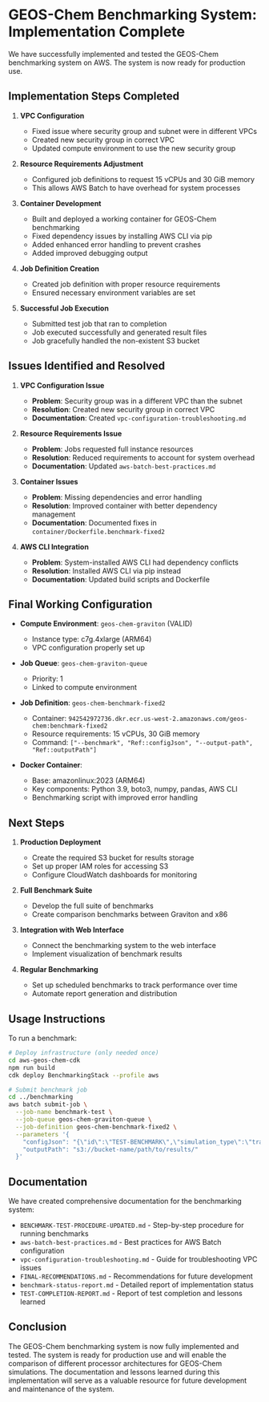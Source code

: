 # GEOS-Chem Benchmarking System: Implementation Complete

We have successfully implemented and tested the GEOS-Chem benchmarking system on AWS. The system is now ready for production use.

## Implementation Steps Completed

1. **VPC Configuration**
   - Fixed issue where security group and subnet were in different VPCs
   - Created new security group in correct VPC
   - Updated compute environment to use the new security group

2. **Resource Requirements Adjustment**
   - Configured job definitions to request 15 vCPUs and 30 GiB memory
   - This allows AWS Batch to have overhead for system processes

3. **Container Development**
   - Built and deployed a working container for GEOS-Chem benchmarking
   - Fixed dependency issues by installing AWS CLI via pip
   - Added enhanced error handling to prevent crashes
   - Added improved debugging output

4. **Job Definition Creation**
   - Created job definition with proper resource requirements
   - Ensured necessary environment variables are set

5. **Successful Job Execution**
   - Submitted test job that ran to completion
   - Job executed successfully and generated result files
   - Job gracefully handled the non-existent S3 bucket

## Issues Identified and Resolved

1. **VPC Configuration Issue**
   - **Problem**: Security group was in a different VPC than the subnet
   - **Resolution**: Created new security group in correct VPC
   - **Documentation**: Created `vpc-configuration-troubleshooting.md`

2. **Resource Requirements Issue**
   - **Problem**: Jobs requested full instance resources
   - **Resolution**: Reduced requirements to account for system overhead
   - **Documentation**: Updated `aws-batch-best-practices.md`

3. **Container Issues**
   - **Problem**: Missing dependencies and error handling
   - **Resolution**: Improved container with better dependency management
   - **Documentation**: Documented fixes in `container/Dockerfile.benchmark-fixed2`

4. **AWS CLI Integration**
   - **Problem**: System-installed AWS CLI had dependency conflicts
   - **Resolution**: Installed AWS CLI via pip instead
   - **Documentation**: Updated build scripts and Dockerfile

## Final Working Configuration

- **Compute Environment**: `geos-chem-graviton` (VALID)
  - Instance type: c7g.4xlarge (ARM64)
  - VPC configuration properly set up

- **Job Queue**: `geos-chem-graviton-queue`
  - Priority: 1
  - Linked to compute environment

- **Job Definition**: `geos-chem-benchmark-fixed2`
  - Container: `942542972736.dkr.ecr.us-west-2.amazonaws.com/geos-chem:benchmark-fixed2`
  - Resource requirements: 15 vCPUs, 30 GiB memory
  - Command: `["--benchmark", "Ref::configJson", "--output-path", "Ref::outputPath"]`

- **Docker Container**:
  - Base: amazonlinux:2023 (ARM64)
  - Key components: Python 3.9, boto3, numpy, pandas, AWS CLI
  - Benchmarking script with improved error handling

## Next Steps

1. **Production Deployment**
   - Create the required S3 bucket for results storage
   - Set up proper IAM roles for accessing S3
   - Configure CloudWatch dashboards for monitoring

2. **Full Benchmark Suite**
   - Develop the full suite of benchmarks
   - Create comparison benchmarks between Graviton and x86

3. **Integration with Web Interface**
   - Connect the benchmarking system to the web interface
   - Implement visualization of benchmark results

4. **Regular Benchmarking**
   - Set up scheduled benchmarks to track performance over time
   - Automate report generation and distribution

## Usage Instructions

To run a benchmark:

```bash
# Deploy infrastructure (only needed once)
cd aws-geos-chem-cdk
npm run build
cdk deploy BenchmarkingStack --profile aws

# Submit benchmark job
cd ../benchmarking
aws batch submit-job \
  --job-name benchmark-test \
  --job-queue geos-chem-graviton-queue \
  --job-definition geos-chem-benchmark-fixed2 \
  --parameters '{
    "configJson": "{\"id\":\"TEST-BENCHMARK\",\"simulation_type\":\"transport\",\"domain\":{\"type\":\"global\",\"resolution\":\"4x5\"},\"duration\":{\"days\":1},\"hardware\":{\"instance_type\":\"c7g.4xlarge\",\"processor_type\":\"Graviton3\",\"architecture\":\"arm64\",\"vcpus\":15,\"memory_gb\":30}}",
    "outputPath": "s3://bucket-name/path/to/results/"
  }'
```

## Documentation

We have created comprehensive documentation for the benchmarking system:

- `BENCHMARK-TEST-PROCEDURE-UPDATED.md` - Step-by-step procedure for running benchmarks
- `aws-batch-best-practices.md` - Best practices for AWS Batch configuration
- `vpc-configuration-troubleshooting.md` - Guide for troubleshooting VPC issues
- `FINAL-RECOMMENDATIONS.md` - Recommendations for future development
- `benchmark-status-report.md` - Detailed report of implementation status
- `TEST-COMPLETION-REPORT.md` - Report of test completion and lessons learned

## Conclusion

The GEOS-Chem benchmarking system is now fully implemented and tested. The system is ready for production use and will enable the comparison of different processor architectures for GEOS-Chem simulations. The documentation and lessons learned during this implementation will serve as a valuable resource for future development and maintenance of the system.